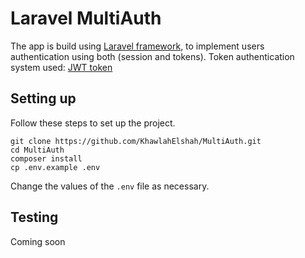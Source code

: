 # Laravel MultiAuth

The app is build using [Laravel framework](http://laravel.com/docs), to implement users authentication using both (session and tokens).
Token authentication system used: [JWT token](https://jwt.io/introduction/)

## Setting up

Follow these steps to set up the project.

```
git clone https://github.com/KhawlahElshah/MultiAuth.git
cd MultiAuth
composer install
cp .env.example .env
```

Change the values of the `.env` file as necessary.

## Testing
Coming soon
